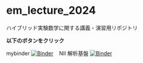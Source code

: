 # em_lecture_2024
ハイブリッド実験数学に関する講義・演習用リポジトリ

**以下のボタンをクリック**

mybinder
[![Binder](https://mybinder.org/badge_logo.svg)](https://mybinder.org/v2/gh/jxta/em_lecture_2024/HEAD?urlpath=%2Ftree%2F)  &nbsp;&nbsp; 
NII 解析基盤
[![Binder](https://mybinder.org/badge_logo.svg)](https://binder.cs.rcos.nii.ac.jp/v2/gh/jxta/em_lecture_2024/HEAD?urlpath=%2Ftree%2F)  &nbsp;&nbsp; 
